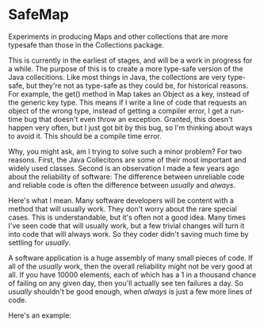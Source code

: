 # SafeMap
Experiments in producing Maps and other collections that are more typesafe than those in the Collections package.

This is currently in the earliest of stages, and will be a work in progress for a while. The purpose of this is to create a more type-safe version of the Java collecitions. Like most things in Java, the collections are very type-safe, but they're not as type-safe as they could be, for historical reasons. For example, the get() method in Map takes an Object as a key, instead of the generic key type. This means if I write a line of code that requests an object of the wrong type, instead of getting a compiler error, I get a run-time bug that doesn't even throw an exception. Granted, this doesn't happen very often, but I just got bit by this bug, so I'm thinking about ways to avoid it. This should be a compile time error. 

Why, you might ask, am I trying to solve such a minor problem? For two reasons. First, the Java Collecitons are some of their most important and widely used classes. Second is an observation I made a few years ago about the reliability of software: The difference between unreliable code and reliable code is often the difference between *usually* and *always*. 

Here's what I mean. Many software developers will be content with a method that will usually work. They don't worry about the rare special cases. This is understandable, but it's often not a good idea. Many times I've seen code that will usually work, but a few trivial changes will turn it into code that will always work. So they coder didn't saving much time by settling for *usually*. 

A software application is a huge assembly of many small pieces of code. If all of the *usually* work, then the overall reliability might not be very good at all. If you have 10000 elements, each of which has a 1 in a thousand chance of failing on any given day, then you'll actually see ten failures a day. So *usually* shouldn't be good enough, when *always* is just a few more lines of code.

Here's an example:
